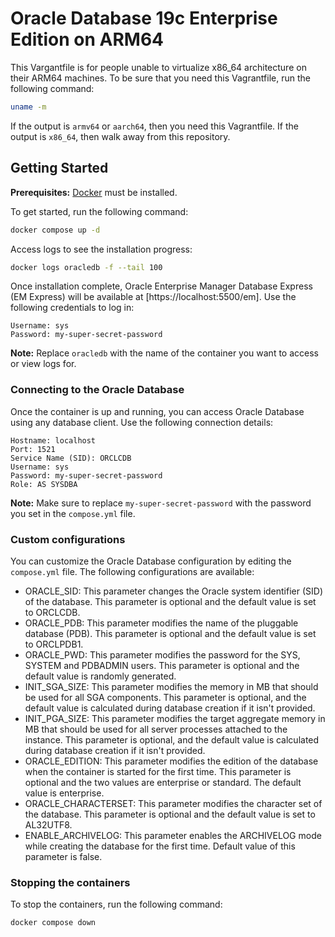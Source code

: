 # Oracle Database 19c Enterprise Edition on ARM64

This Vargantfile is for people unable to virtualize x86_64 architecture on their ARM64 machines. To be sure that you need this Vagrantfile, run the following command:

```bash
uname -m
```

If the output is `armv64` or `aarch64`, then you need this Vagrantfile. If the output is `x86_64`, then walk away from this repository.

## Getting Started

**Prerequisites:** [Docker](https://www.docker.com/get-started) must be installed.

To get started, run the following command:

```bash
docker compose up -d
```

Access logs to see the installation progress:

```bash
docker logs oracledb -f --tail 100
```

Once installation complete, Oracle Enterprise Manager Database Express (EM Express) will be available at [https://localhost:5500/em]. Use the following credentials to log in:

```
Username: sys
Password: my-super-secret-password
```

**Note:** Replace `oracledb` with the name of the container you want to access or view logs for.

### Connecting to the Oracle Database

Once the container is up and running, you can access Oracle Database using any database client. Use the following connection details:

```
Hostname: localhost
Port: 1521
Service Name (SID): ORCLCDB
Username: sys
Password: my-super-secret-password
Role: AS SYSDBA
```

**Note:** Make sure to replace `my-super-secret-password` with the password you set in the `compose.yml` file.

### Custom configurations

You can customize the Oracle Database configuration by editing the `compose.yml` file. The following configurations are available:

- ORACLE_SID: This parameter changes the Oracle system identifier (SID) of the database. This parameter is optional and the default value is set to ORCLCDB.
- ORACLE_PDB: This parameter modifies the name of the pluggable database (PDB). This parameter is optional and the default value is set to ORCLPDB1.
- ORACLE_PWD: This parameter modifies the password for the SYS, SYSTEM and PDBADMIN users. This parameter is optional and the default value is randomly generated.
- INIT_SGA_SIZE: This parameter modifies the memory in MB that should be used for all SGA components. This parameter is optional, and the default value is calculated during database creation if it isn't provided.
- INIT_PGA_SIZE: This parameter modifies the target aggregate memory in MB that should be used for all server processes attached to the instance. This parameter is optional, and the default value is calculated during database creation if it isn't provided.
- ORACLE_EDITION: This parameter modifies the edition of the database when the container is started for the first time. This parameter is optional and the two values are enterprise or standard. The default value is enterprise.
- ORACLE_CHARACTERSET: This parameter modifies the character set of the database. This parameter is optional and the default value is set to AL32UTF8.
- ENABLE_ARCHIVELOG: This parameter enables the ARCHIVELOG mode while creating the database for the first time. Default value of this parameter is false.

### Stopping the containers

To stop the containers, run the following command:

```bash
docker compose down
```
